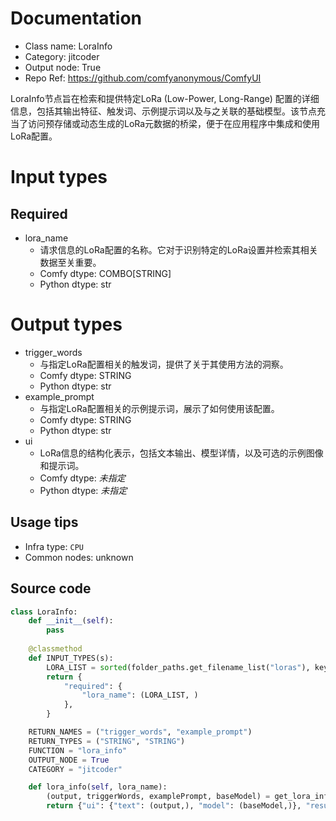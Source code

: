 
# Documentation
- Class name: LoraInfo
- Category: jitcoder
- Output node: True
- Repo Ref: https://github.com/comfyanonymous/ComfyUI

LoraInfo节点旨在检索和提供特定LoRa (Low-Power, Long-Range) 配置的详细信息，包括其输出特征、触发词、示例提示词以及与之关联的基础模型。该节点充当了访问预存储或动态生成的LoRa元数据的桥梁，便于在应用程序中集成和使用LoRa配置。

# Input types
## Required
- lora_name
    - 请求信息的LoRa配置的名称。它对于识别特定的LoRa设置并检索其相关数据至关重要。
    - Comfy dtype: COMBO[STRING]
    - Python dtype: str

# Output types
- trigger_words
    - 与指定LoRa配置相关的触发词，提供了关于其使用方法的洞察。
    - Comfy dtype: STRING
    - Python dtype: str
- example_prompt
    - 与指定LoRa配置相关的示例提示词，展示了如何使用该配置。
    - Comfy dtype: STRING
    - Python dtype: str
- ui
    - LoRa信息的结构化表示，包括文本输出、模型详情，以及可选的示例图像和提示词。
    - Comfy dtype: *未指定*
    - Python dtype: *未指定*


## Usage tips
- Infra type: `CPU`
- Common nodes: unknown


## Source code
```python
class LoraInfo:
    def __init__(self):
        pass
    
    @classmethod
    def INPUT_TYPES(s):
        LORA_LIST = sorted(folder_paths.get_filename_list("loras"), key=str.lower)
        return {
            "required": {
                "lora_name": (LORA_LIST, )
            },
        }

    RETURN_NAMES = ("trigger_words", "example_prompt")
    RETURN_TYPES = ("STRING", "STRING")
    FUNCTION = "lora_info"
    OUTPUT_NODE = True
    CATEGORY = "jitcoder"

    def lora_info(self, lora_name):
        (output, triggerWords, examplePrompt, baseModel) = get_lora_info(lora_name)
        return {"ui": {"text": (output,), "model": (baseModel,)}, "result": (triggerWords, examplePrompt)}

```
